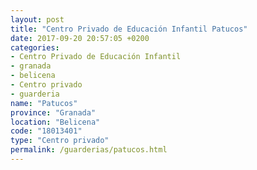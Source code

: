 ```yaml
---
layout: post
title: "Centro Privado de Educación Infantil Patucos"
date: 2017-09-20 20:57:05 +0200
categories:
- Centro Privado de Educación Infantil
- granada
- belicena
- Centro privado
- guarderia
name: "Patucos"
province: "Granada"
location: "Belicena"
code: "18013401"
type: "Centro privado"
permalink: /guarderias/patucos.html
---
```

